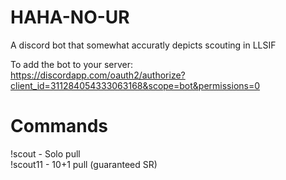 # HAHA-NO-UR

A discord bot that somewhat accuratly depicts scouting in LLSIF

To add the bot to your server:  
https://discordapp.com/oauth2/authorize?client_id=311284054333063168&scope=bot&permissions=0

# Commands
!scout - Solo pull  
!scout11 - 10+1 pull (guaranteed SR)
